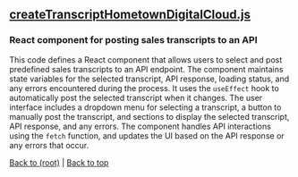 ## [createTranscriptHometownDigitalCloud.js](createTranscriptHometownDigitalCloud.js)

### React component for posting sales transcripts to an API

This code defines a React component that allows users to select and post predefined sales transcripts to an API endpoint. The component maintains state variables for the selected transcript, API response, loading status, and any errors encountered during the process. It uses the `useEffect` hook to automatically post the selected transcript when it changes. The user interface includes a dropdown menu for selecting a transcript, a button to manually post the transcript, and sections to display the selected transcript, API response, and any errors. The component handles API interactions using the `fetch` function, and updates the UI based on the API response or any errors that occur.

[Back to (root)](#root) | [Back to top](#table-of-contents)

